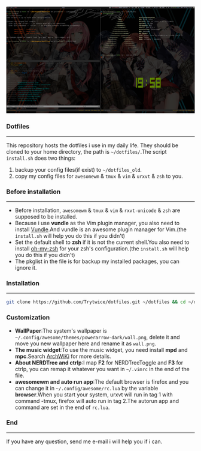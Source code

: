 ![](./screenshot.png)
### Dotfiles
---
This repository hosts the dotfiles i use in my daily life. They should be cloned to your home directory, the path is `~/dotfiles/`.The script `install.sh` does two things:  
1. backup your config files(if exist) to `~/dotfiles_old`.
2. copy my config files for `awesomewm` & `tmux` & `vim` & `urxvt` & `zsh` to you.
### Before installation
---
- Before installation, `awesomewm` & `tmux` & `vim` & `rxvt-unicode` & `zsh` are supposed to be installed.
- Because i use **vundle** as the Vim plugin manager, you also need to install [Vundle](https://github.com/VundleVim/Vundle.vim).And vundle is an awesome plugin manager for Vim.(the `install.sh` will help you do this if you didn't)
- Set the default shell to **zsh** if it is not the current shell.You also need to install [oh-my-zsh](https://github.com/robbyrussell/oh-my-zsh) for your zsh's configuration.(the `install.sh` will help you do this if you didn't)
- The pkglist in the file is for backup my installed packages, you can ignore it.
### Installation
---
```bash
git clone https://github.com/Trytwice/dotfiles.git ~/dotfiles && cd ~/dotfiles && ./install.sh
```
### Customization
- **WallPaper**:The system's wallpaper is `~/.config/awesome/themes/powerarrow-dark/wall.png`, delete it and move you new wallpaper here and rename it as `wall.png`.
- **The music widget**:To use the music widget, you need install **mpd** and **mpc**.Search [ArchWiKi](https://wiki.archlinux.org/index.php/Music_Player_Daemon) for more details.
- **About NERDTree and ctrlp**:I map **F2** for NERDTreeToggle and **F3** for ctrlp, you can remap it whatever you want in `~/.vimrc` in the end of the file.
- **awesomewm and auto run app**:The default browser is firefox and you can change it in `~/.config/awesome/rc.lua` by the variable **browser**.When you start your system, urxvt will run in tag 1 with command -tmux, firefox will auto run in tag 2.The autorun app and command are set in the end of `rc.lua`.
### End
----
If you have any question, send me e-mail i will help you if i can.

